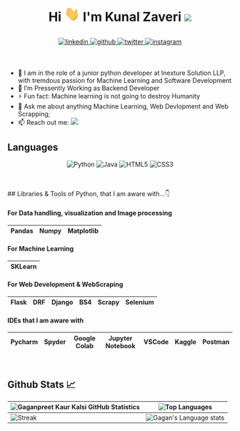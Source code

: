 <h1 align="center">Hi <img src="https://raw.githubusercontent.com/ABSphreak/ABSphreak/master/gifs/Hi.gif" width="35"> I'm Kunal Zaveri <img src="https://camo.githubusercontent.com/d3359cb00ab0b5ed8f2e1fe3fceb4fbaf3b614340f8c0db99c17b9f50b351770/68747470733a2f2f656d6f6a69732e736c61636b6d6f6a69732e636f6d2f656d6f6a69732f696d616765732f313533313834393433302f343234362f626c6f622d73756e676c61737365732e6769663f31353331383439343330" width="35"></h1>

##

<div align="center">
 <a href="https://www.linkedin.com/in/kz2511/" target="_blank">
<img src=https://img.shields.io/badge/linkedin-%231E77B5.svg?&style=for-the-badge&logo=linkedin&logoColor=white alt=linkedin style="margin-bottom: 5px;" />
</a>
<a href="https://github.com/kz2511" target="_blank">
<img src=https://img.shields.io/badge/github-%2324292e.svg?&style=for-the-badge&logo=github&logoColor=white alt=github style="margin-bottom: 5px;" />
</a>
<a href="https://twitter.com/KunalZaveri6?s=08" target="_blank">
<img src=https://img.shields.io/badge/twitter-%2300acee.svg?&style=for-the-badge&logo=twitter&logoColor=white alt=twitter style="margin-bottom: 5px;" />
</a>
<a href="https://www.instagram.com/kunal_251199/" target="_blank">
<img src=https://img.shields.io/badge/instagram-%23000000.svg?&style=for-the-badge&logo=instagram&logoColor=white alt=instagram style="margin-bottom: 5px;" />
</a>
</div>
<br><br>


- 🔭 I am in the role of a junior python developer at Inexture Solution LLP, with tremdous passion for Machine Learning and Software Development 
- 🌱 I’m Pressently Working as Backend Developer 
- ⚡ Fun fact: Machine learning is not going to destroy Humanity
- 💬 Ask me about anything Machine Learning, Web Devlopment and Web Scrapping;
- 📫 Reach out me: <a href="mailto:kunalzaveri11@gmail.com">
      <img width="20px" src="Images/Gmail-Logo.wine.svg" />
  </a>

## Languages
<p align="center"> 
 <img alt="Python" src="https://img.shields.io/badge/python-%2314354C.svg?style=for-the-badge&logo=python&logoColor=white"/>
 <img alt="Java" src="https://img.shields.io/badge/java-%23ED8B00.svg?&style=for-the-badge&logo=java&logoColor=white" />
 <img alt="HTML5" src="https://img.shields.io/badge/html5-%23E34F26.svg?&style=for-the-badge&logo=html5&logoColor=white" />
 <img alt="CSS3" src="https://img.shields.io/badge/css3-%231572B6.svg?&style=for-the-badge&logo=css3&logoColor=white" />
</p>
<br><br>
## Libraries & Tools of Python, that I am aware with...👇

#### For Data handling, visualization and Image processing
| Pandas | Numpy |  Matplotlib |  
| :---: | :---: | :---: | 

#### For Machine Learning
|SKLearn |
| :---: |

#### For Web Development & WebScraping
| Flask | DRF|   Django|  BS4 |  Scrapy| Selenium
| :---: | :---: | :---: | :---: | :---:| :---: |

#### IDEs that I am aware with 
| Pycharm | Spyder | Google Colab | Jupyter Notebook | VSCode | Kaggle | Postman
| :---: | :---: | :---: | :---: | :---: | :---: | :---: |

&nbsp;
&nbsp;
&nbsp;

<h2>Github Stats 📈</h2>


| ![Gaganpreet Kaur Kalsi GitHub Statistics](https://github-readme-stats.vercel.app/api?username=kz2511&show_icons=true) | ![Top Languages](https://github-readme-stats.vercel.app/api/top-langs/?username=kz2511) |
| --- | --- |
| ![Streak](https://github-readme-streak-stats.herokuapp.com/?user=kz2511&light&hide_border=true&line_height=27&width=20) | ![Gagan's Language stats](https://github-readme-stats-eight-theta.vercel.app/api/top-langs/?username=kz2511&layout=compact&langs_count=8&hide_border=true) | 


<br>
<br>

